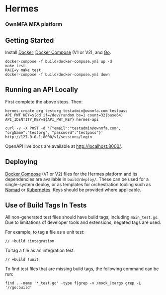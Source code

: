 # Hermes

### OwnMFA MFA platform

## Getting Started

Install [Docker](https://docs.docker.com/get-started/overview/),
[Docker Compose](https://docs.docker.com/compose/) (V1 or V2), and
[Go](https://go.dev/dl/).

```
docker-compose -f build/docker-compose.yml up -d
make test
RACE=y make test
docker-compose -f build/docker-compose.yml down
```

## Running an API Locally

First complete the above steps. Then:

```
hermes-create org testorg testadmin@ownmfa.com testpass
API_PWT_KEY=$(dd if=/dev/random bs=1 count=32|base64) API_IDENTITY_KEY=${API_PWT_KEY} hermes-api

curl -v -X POST -d '{"email":"testadmin@ownmfa.com", "orgName":"testorg", "password":"testpass"}' http://127.0.0.1:8000/v1/sessions/login
```

OpenAPI live docs are available at
[http://localhost:8000/](http://localhost:8000/).

## Deploying

[Docker Compose](https://docs.docker.com/compose/) (V1 or V2) files for the
Hermes platform and its dependencies are available in `build/deploy/`. These can
be used for a single-system deploy, or as templates for orchestration tooling
such as [Nomad](https://www.nomadproject.io/) or
[Kubernetes](https://kubernetes.io/). Keys should be provided where applicable.

## Use of Build Tags In Tests

All non-generated test files should have build tags, including `main_test.go`.
Due to limitations of developer tools and extensions, negated tags are used.

For example, to tag a file as a unit test:

```
// +build !integration
```

To tag a file as an integration test:

```
// +build !unit
```

To find test files that are missing build tags, the following command can be
run:

```
find . -name '*_test.go' -type f|grep -v /mock_|xargs grep -L '//go:build'
```
